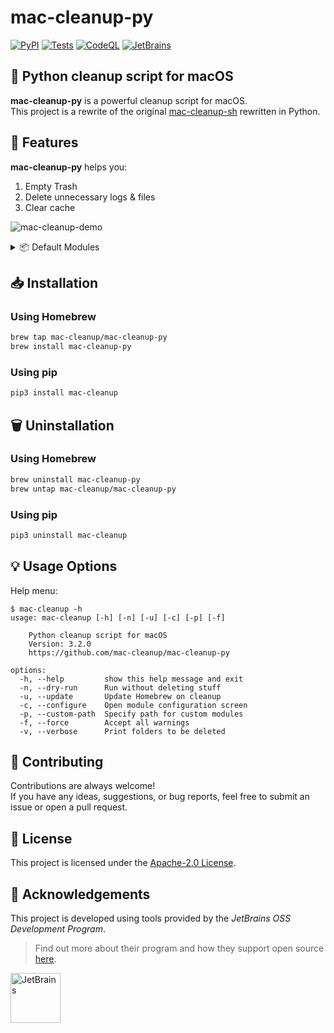 # mac-cleanup-py

[![PyPI](https://img.shields.io/pypi/v/mac_cleanup)](https://pypi.org/project/mac-cleanup/)
[![Tests](https://github.com/mac-cleanup/mac-cleanup-py/actions/workflows/tox.yml/badge.svg)](https://github.com/mac-cleanup/mac-cleanup-py/actions/workflows/tox.yml)
[![CodeQL](https://github.com/mac-cleanup/mac-cleanup-py/actions/workflows/codeql.yml/badge.svg)](https://github.com/mac-cleanup/mac-cleanup-py/actions/workflows/codeql.yml)
[![JetBrains](https://img.shields.io/badge/Thanks-JetBrains-green.svg)](https://www.jetbrains.com)

## 🧹 Python cleanup script for macOS

**mac-cleanup-py** is a powerful cleanup script for macOS.\
This project is a rewrite of the original [mac-cleanup-sh](https://github.com/mac-cleanup/mac-cleanup-sh) rewritten in Python.

## 🚀 Features

**mac-cleanup-py** helps you:

1. Empty Trash
2. Delete unnecessary logs & files
3. Clear cache

![mac-cleanup-demo](https://user-images.githubusercontent.com/44712637/231780851-d2197255-e24e-46ba-8355-42bcf588376d.gif)

<details>
   <summary>
   📦 Default Modules
   </summary>

  </br>

- `adobe` - Clears **Adobe** cache files
- `android` - Clears **Android** caches
- `arc` - Clears **Arc Browser** caches
- `brew` - Clears **Homebrew** cache
- `bun` - Clears **Bun** cache
- `cacher` - Clears **Cacher** logs
- `chrome` - Clears **Google Chrome** cache
- `chromium` - Clears **Chromium** cache files
- `composer` - Clears **composer** cache
- `conan` - Clears **Conan** cache
- `docker` - Cleanup dangling **Docker** Images and stopped containers
- `dns_cache` - Clears **DNS** cache
- `dropbox` - Clears **Dropbox** cache
- `ea` - Clears **EA App** cache files
- `gem` - Cleanup any old versions of **Gems**
- `go` - Clears **Go** cache
- `google_drive` - Clears **Google Drive** caches
- `gradle` - Clears **Gradle** caches
- `inactive_memory` - Purge **Inactive Memory**
- `ios_apps` - Cleanup **iOS Applications**
- `ios_backups` - Removes **iOS Device Backups**
- `java_cache` - Removes **Java head dumps** from home directory
- `jetbrains` - Removes logs from **PhpStorm**, **PyCharm** etc
- `kite` - Deletes **Kite** logs
- `lunarclient` - Removes **Lunar Client** logs and cache
- `minecraft` - Remove **Minecraft** logs and cache
- `microsoft_teams` - Remove **Microsoft Teams** logs and cache
- `npm` - Cleanup **npm** Cache
- `obsidian` - Clears **Obsidian** cache files
- `nuget` - Clears **.nuget** package files
- `pnpm` - Cleanup **pnpm** Cache
- `pod` - Cleanup **CocoaPods** Cache Files
- `poetry` - Clears **Poetry** cache
- `pyenv` - Cleanup **Pyenv-VirtualEnv** Cache
- `steam` - Remove **Steam** logs and cache
- `system_caches` - Clear **System cache**
- `system_log` - Clear **System Log** Files
- `telegram` - Clear old **Telegram** Cache
- `trash` - Empty the **Trash** on All Mounted Volumes and the Main HDD
- `wget_logs` - Remove **Wget** logs and hosts
- `xcode` - Cleanup **Xcode Derived Data** and **Archives**
- `xcode_simulators` - Reset **iOS simulators**
- `yarn` - Cleanup **yarn** Cache

</details>

## 📥 Installation

### Using Homebrew

```bash
brew tap mac-cleanup/mac-cleanup-py
brew install mac-cleanup-py
```

### Using pip

```bash
pip3 install mac-cleanup
```

## 🗑️ Uninstallation

### Using Homebrew

```bash
brew uninstall mac-cleanup-py
brew untap mac-cleanup/mac-cleanup-py
```

### Using pip

```bash
pip3 uninstall mac-cleanup
```

## 💡 Usage Options

Help menu:

```
$ mac-cleanup -h
usage: mac-cleanup [-h] [-n] [-u] [-c] [-p] [-f]

    Python cleanup script for macOS
    Version: 3.2.0
    https://github.com/mac-cleanup/mac-cleanup-py

options:
  -h, --help         show this help message and exit
  -n, --dry-run      Run without deleting stuff
  -u, --update       Update Homebrew on cleanup
  -c, --configure    Open module configuration screen
  -p, --custom-path  Specify path for custom modules
  -f, --force        Accept all warnings
  -v, --verbose      Print folders to be deleted

```

## 🌟 Contributing

Contributions are always welcome!\
If you have any ideas, suggestions, or bug reports, feel free to submit an issue or open a pull request.

## 📝 License

This project is licensed under the [Apache-2.0 License](https://github.com/mac-cleanup/mac-cleanup-py/blob/main/LICENSE).

## 👏 Acknowledgements

This project is developed using tools provided by the _JetBrains OSS Development Program_.

> Find out more about their program and how they support open source [here](https://jb.gg/OpenSourceSupport).

<a href="https://www.jetbrains.com">
  <img src="https://resources.jetbrains.com/storage/products/company/brand/logos/jb_square.svg" alt="JetBrains" width="80">
</a>
